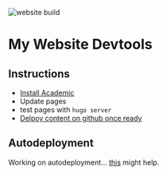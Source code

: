 ![website build](https://github.com/avivajpeyi/my_site_devtools/workflows/hugo%20publish/badge.svg?branch=master)

# My Website Devtools

## Instructions
- [Install Academic](https://sourcethemes.com/academic/docs/page-builder/)
- Update pages
- test pages with `hugo server`
- [Delpoy content on github once ready](https://sourcethemes.com/academic/docs/deployment/)

## Autodeployment 
Working on autodeployment... [this](https://www.morling.dev/blog/automatically-deploying-hugo-website-via-github-actions/) might help.
